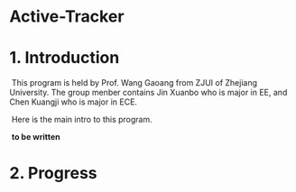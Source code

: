 # Active-Tracker

# 1. Introduction 

​	This program is held by Prof. Wang Gaoang from ZJUI of Zhejiang University. The group menber contains Jin Xuanbo who is major in EE, and Chen Kuangji who is major in ECE.

​	Here is the main intro to this program.

​	**to be written**



# 2. Progress

